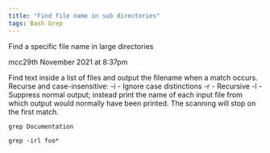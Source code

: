 ```yaml
---
title: "Find file name in sub directories"
tags: Bash Grep
---
```


Find a specific file name in large directories

mcc29th November 2021 at 8:37pm

Find text inside a list of files and output the filename when a match occurs. Recurse and case-insensitive:
-i - Ignore case distinctions
-r - Recursive
-l - Suppress normal output; instead print the name of each input file from which output would normally have been printed. The scanning will stop on the first match.

```
grep Documentation

grep -irl foo*
```
